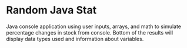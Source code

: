 # Random Java Stat
Java console application using user inputs, arrays, and math to simulate percentage changes in stock from console.
Bottom of the results will display data types used and information about variables.


